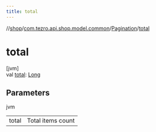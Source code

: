 ```yaml
---
title: total
---
```

//[shop](../../../index.html)/[com.tezro.api.shop.model.common](../index.html)/[Pagination](index.html)/[total](total.html)



# total



[jvm]\
val [total](total.html): [Long](https://kotlinlang.org/api/latest/jvm/stdlib/kotlin/-long/index.html)



## Parameters


jvm

| | |
|---|---|
| total | Total items count |




